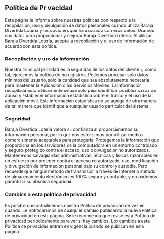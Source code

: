 ## Política de Privacidad

Esta página le informa sobre nuestras políticas con respecto a la recopilación, uso y divulgación de datos personales cuando utiliza Baraja Divertida Lotería y las opciones que ha asociado con esos datos. Usamos sus datos para proporcionar y mejorar Baraja Divertida Lotería. Al utilizar Baraja Divertida Lotería, acepta la recopilación y el uso de información de acuerdo con esta política.

### Recopilación y uso de información

Nuestra principal prioridad es la seguridad de los datos del cliente y, como tal, ejercemos la política de no registros. Podemos procesar solo datos mínimos del usuario, solo la cantidad que sea absolutamente necesaria para mantener la Aplicación o los Servicios Móviles. La información recopilada automáticamente se usa solo para identificar posibles casos de abuso y establecer información estadística sobre el tráfico y el uso de la aplicación móvil. Esta información estadística no se agrega de otra manera de tal manera que identifique a cualquier usuario particular del sistema.


### Seguridad

Baraja Divertida Lotería valora su confianza al proporcionarnos su información personal, por lo que nos esforzamos por utilizar medios comercialmente aceptables para protegerla. Protegemos la información que proporciona en los servidores de la computadora en un entorno controlado y seguro, protegido contra el acceso, uso o divulgación no autorizados. Mantenemos salvaguardas administrativas, técnicas y físicas razonables en un esfuerzo por proteger contra el acceso no autorizado, uso, modificación y divulgación de información personal bajo su control y custodia. Pero recuerde que ningún método de transmisión a través de Internet o método de almacenamiento electrónico es 100% seguro y confiable, y no podemos garantizar su absoluta seguridad.

### Cambios a esta política de privacidad

Es posible que actualicemos nuestra Política de privacidad de vez en cuando. Le notificaremos de cualquier cambio publicando la nueva Política de privacidad en esta página. Se le recomienda que revise esta Política de privacidad periódicamente para ver si hay cambios. Los cambios a esta Política de privacidad entran en vigencia cuando se publican en esta página.
